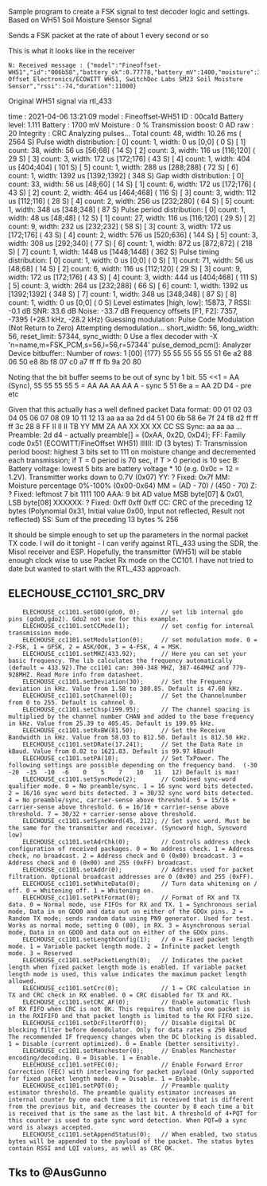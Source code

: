 Sample program to create a FSK signal to test decoder logic and settings.  Based on WH51 Soil Moisture Sensor Signal

Sends a FSK packet at the rate of about 1 every second or so

This is what it looks like in the receiver

```
N: Received message : {"model":"Fineoffset-WH51","id":"006b58","battery_ok":0.77778,"battery_mV":1400,"moisture":36,"boost":3,"ad_raw":210,"mic":"CRC","protocol":"Fine Offset Electronics/ECOWITT WH51, SwitchDoc Labs SM23 Soil Moisture Sensor","rssi":-74,"duration":11000}
```

Original WH51 signal via rtl_433

time : 2021-04-06 13:21:09
model : Fineoffset-WH51 ID : 00ca1d
Battery level: 1.111 Battery : 1700 mV Moisture : 0 % Transmission boost: 0 AD raw : 20 Integrity : CRC
Analyzing pulses...
Total count: 48, width: 10.26 ms ( 2564 S)
Pulse width distribution:
[ 0] count: 1, width: 0 us [0;0] ( 0 S)
[ 1] count: 38, width: 56 us [56;68] ( 14 S)
[ 2] count: 3, width: 116 us [116;120] ( 29 S)
[ 3] count: 3, width: 172 us [172;176] ( 43 S)
[ 4] count: 1, width: 404 us [404;404] ( 101 S)
[ 5] count: 1, width: 288 us [288;288] ( 72 S)
[ 6] count: 1, width: 1392 us [1392;1392] ( 348 S)
Gap width distribution:
[ 0] count: 33, width: 56 us [48;60] ( 14 S)
[ 1] count: 6, width: 172 us [172;176] ( 43 S)
[ 2] count: 2, width: 464 us [464;468] ( 116 S)
[ 3] count: 3, width: 112 us [112;116] ( 28 S)
[ 4] count: 2, width: 256 us [232;280] ( 64 S)
[ 5] count: 1, width: 348 us [348;348] ( 87 S)
Pulse period distribution:
[ 0] count: 1, width: 48 us [48;48] ( 12 S)
[ 1] count: 27, width: 116 us [116;120] ( 29 S)
[ 2] count: 9, width: 232 us [232;232] ( 58 S)
[ 3] count: 3, width: 172 us [172;176] ( 43 S)
[ 4] count: 2, width: 576 us [520;636] ( 144 S)
[ 5] count: 3, width: 308 us [292;340] ( 77 S)
[ 6] count: 1, width: 872 us [872;872] ( 218 S)
[ 7] count: 1, width: 1448 us [1448;1448] ( 362 S)
Pulse timing distribution:
[ 0] count: 1, width: 0 us [0;0] ( 0 S)
[ 1] count: 71, width: 56 us [48;68] ( 14 S)
[ 2] count: 6, width: 116 us [112;120] ( 29 S)
[ 3] count: 9, width: 172 us [172;176] ( 43 S)
[ 4] count: 3, width: 444 us [404;468] ( 111 S)
[ 5] count: 3, width: 264 us [232;288] ( 66 S)
[ 6] count: 1, width: 1392 us [1392;1392] ( 348 S)
[ 7] count: 1, width: 348 us [348;348] ( 87 S)
[ 8] count: 1, width: 0 us [0;0] ( 0 S)
Level estimates [high, low]: 15873, 7
RSSI: -0.1 dB SNR: 33.6 dB Noise: -33.7 dB
Frequency offsets [F1, F2]: 7357, -7395 (+28.1 kHz, -28.2 kHz)
Guessing modulation: Pulse Code Modulation (Not Return to Zero)
Attempting demodulation... short_width: 56, long_width: 56, reset_limit: 57344, sync_width: 0
Use a flex decoder with -X 'n=name,m=FSK_PCM,s=56,l=56,r=57344'
pulse_demod_pcm(): Analyzer Device
bitbuffer:: Number of rows: 1
[00] {177} 55 55 55 55 55 51 6e a2 88 06 50 e8 8b f8 07 c0 a7 ff ff fb 9a 20 80

Noting that the bit buffer seems to be out of sync by 1 bit. 55 <<1 = AA (Sync),
55 55 55 55 5 = AA AA AA AA A - sync
5 51 6e a = AA 2D D4 - pre
etc

Given that this actually has a well defined packet
Data format:
00 01 02 03 04 05 06 07 08 09 10 11 12 13
aa aa aa 2d d4 51 00 6b 58 6e 7f 24 f8 d2 ff ff ff 3c 28 8
FF II II II TB YY MM ZA AA XX XX XX CC SS
Sync: aa aa aa ...
Preamble: 2d d4 - actually preamble[] = {0xAA, 0x2D, 0xD4};
FF: Family code 0x51 (ECOWITT/FineOffset WH51)
IIIIII: ID (3 bytes)
T: Transmission period boost: highest 3 bits set to 111 on moisture change and decremented each transmission;
if T = 0 period is 70 sec, if T > 0 period is 10 sec
B: Battery voltage: lowest 5 bits are battery voltage * 10 (e.g. 0x0c = 12 = 1.2V). Transmitter works down to 0.7V (0x07)
YY: ? Fixed: 0x7f
MM: Moisture percentage 0%-100% (0x00-0x64) MM = (AD - 70) / (450 - 70)
Z: ? Fixed: leftmost 7 bit 1111 100
AAA: 9 bit AD value MSB byte[07] & 0x01, LSB byte[08]
XXXXXX: ? Fixed: 0xff 0xff 0xff
CC: CRC of the preceding 12 bytes (Polynomial 0x31, Initial value 0x00, Input not reflected, Result not reflected)
SS: Sum of the preceding 13 bytes % 256

It should be simple enough to set up the parameters in the normal packet TX code. I will do it tonight - I can verify against RTL_433 using the SDR, the Misol receiver and ESP.
Hopefully, the transmitter (WH51) will be stable enough clock wise to use Packet Rx mode on the CC101. I have not tried to date but wanted to start with the RTL_433 approach.

## ELECHOUSE_CC1101_SRC_DRV

```
    ELECHOUSE_cc1101.setGDO(gdo0, 0);      // set lib internal gdo pins (gdo0,gdo2). Gdo2 not use for this example.
    ELECHOUSE_cc1101.setCCMode(1);         // set config for internal transmission mode.
    ELECHOUSE_cc1101.setModulation(0);     // set modulation mode. 0 = 2-FSK, 1 = GFSK, 2 = ASK/OOK, 3 = 4-FSK, 4 = MSK.
    ELECHOUSE_cc1101.setMHZ(433.92);       // Here you can set your basic frequency. The lib calculates the frequency automatically (default = 433.92).The cc1101 can: 300-348 MHZ, 387-464MHZ and 779-928MHZ. Read More info from datasheet.
    ELECHOUSE_cc1101.setDeviation(30);     // Set the Frequency deviation in kHz. Value from 1.58 to 380.85. Default is 47.60 kHz.
    ELECHOUSE_cc1101.setChannel(0);        // Set the Channelnumber from 0 to 255. Default is cahnnel 0.
    ELECHOUSE_cc1101.setChsp(199.95);      // The channel spacing is multiplied by the channel number CHAN and added to the base frequency in kHz. Value from 25.39 to 405.45. Default is 199.95 kHz.
    ELECHOUSE_cc1101.setRxBW(81.50);       // Set the Receive Bandwidth in kHz. Value from 58.03 to 812.50. Default is 812.50 kHz.
    ELECHOUSE_cc1101.setDRate(17.241);     // Set the Data Rate in kBaud. Value from 0.02 to 1621.83. Default is 99.97 kBaud!
    ELECHOUSE_cc1101.setPA(10);            // Set TxPower. The following settings are possible depending on the frequency band.  (-30  -20  -15  -10  -6    0    5    7    10   11   12) Default is max!
    ELECHOUSE_cc1101.setSyncMode(2);       // Combined sync-word qualifier mode. 0 = No preamble/sync. 1 = 16 sync word bits detected. 2 = 16/16 sync word bits detected. 3 = 30/32 sync word bits detected. 4 = No preamble/sync, carrier-sense above threshold. 5 = 15/16 + carrier-sense above threshold. 6 = 16/16 + carrier-sense above threshold. 7 = 30/32 + carrier-sense above threshold.
    ELECHOUSE_cc1101.setSyncWord(45, 212); // Set sync word. Must be the same for the transmitter and receiver. (Syncword high, Syncword low)
    ELECHOUSE_cc1101.setAdrChk(0);         // Controls address check configuration of received packages. 0 = No address check. 1 = Address check, no broadcast. 2 = Address check and 0 (0x00) broadcast. 3 = Address check and 0 (0x00) and 255 (0xFF) broadcast.
    ELECHOUSE_cc1101.setAddr(0);           // Address used for packet filtration. Optional broadcast addresses are 0 (0x00) and 255 (0xFF).
    ELECHOUSE_cc1101.setWhiteData(0);      // Turn data whitening on / off. 0 = Whitening off. 1 = Whitening on.
    ELECHOUSE_cc1101.setPktFormat(0);      // Format of RX and TX data. 0 = Normal mode, use FIFOs for RX and TX. 1 = Synchronous serial mode, Data in on GDO0 and data out on either of the GDOx pins. 2 = Random TX mode; sends random data using PN9 generator. Used for test. Works as normal mode, setting 0 (00), in RX. 3 = Asynchronous serial mode, Data in on GDO0 and data out on either of the GDOx pins.
    ELECHOUSE_cc1101.setLengthConfig(1);   // 0 = Fixed packet length mode. 1 = Variable packet length mode. 2 = Infinite packet length mode. 3 = Reserved
    ELECHOUSE_cc1101.setPacketLength(0);   // Indicates the packet length when fixed packet length mode is enabled. If variable packet length mode is used, this value indicates the maximum packet length allowed.
    ELECHOUSE_cc1101.setCrc(0);            // 1 = CRC calculation in TX and CRC check in RX enabled. 0 = CRC disabled for TX and RX.
    ELECHOUSE_cc1101.setCRC_AF(0);         // Enable automatic flush of RX FIFO when CRC is not OK. This requires that only one packet is in the RXIFIFO and that packet length is limited to the RX FIFO size.
    ELECHOUSE_cc1101.setDcFilterOff(0);    // Disable digital DC blocking filter before demodulator. Only for data rates ≤ 250 kBaud The recommended IF frequency changes when the DC blocking is disabled. 1 = Disable (current optimized). 0 = Enable (better sensitivity).
    ELECHOUSE_cc1101.setManchester(0);     // Enables Manchester encoding/decoding. 0 = Disable. 1 = Enable.
    ELECHOUSE_cc1101.setFEC(0);            // Enable Forward Error Correction (FEC) with interleaving for packet payload (Only supported for fixed packet length mode. 0 = Disable. 1 = Enable.
    ELECHOUSE_cc1101.setPQT(0);            // Preamble quality estimator threshold. The preamble quality estimator increases an internal counter by one each time a bit is received that is different from the previous bit, and decreases the counter by 8 each time a bit is received that is the same as the last bit. A threshold of 4∙PQT for this counter is used to gate sync word detection. When PQT=0 a sync word is always accepted.
    ELECHOUSE_cc1101.setAppendStatus(0);   // When enabled, two status bytes will be appended to the payload of the packet. The status bytes contain RSSI and LQI values, as well as CRC OK.
```

## Tks to @AusGunno
